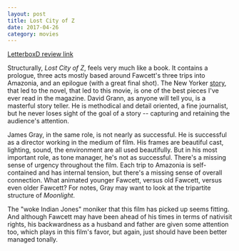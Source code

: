 ```yaml
---
layout: post
title: Lost City of Z 
date: 2017-04-26
category: movies
---
```

 
[LetterboxD review link](https://letterboxd.com/samarthbhaskar/film/the-lost-city-of-z/)

Structurally, <em>Lost City of Z</em>, feels very much like a book. It contains a prologue, three acts mostly based around Fawcett's three trips into Amazonia, and an epilogue (with a great final shot). The New Yorker <a href="http://www.newyorker.com/magazine/2005/09/19/the-lost-city-of-z">story</a>, that led to the novel, that led to this movie, is one of the best pieces I've ever read in the magazine. David Grann, as anyone will tell you, is a masterful story teller. He is methodical and detail oriented, a fine journalist, but he never loses sight of the goal of a story -- capturing and retaining the audience's attention. 

James Gray, in the same role, is not nearly as successful. He is successful as a director working in the medium of film. His frames are beautiful cast, lighting, sound, the environment are all used beautifully. But in his most important role, as tone manager, he's not as successful. There's a missing sense of urgency throughout the film. Each trip to Amazonia is self-contained and has internal tension, but there's a missing sense of overall connection. What animated younger Fawcett, versus old Fawcett, versus even older Fawcett? For notes, Gray may want to look at the tripartite structure of <em>Moonlight</em>.

The "woke Indian Jones" moniker that this film has picked up seems fitting. And although Fawcett may have been ahead of his times in terms of nativisit rights, his backwardness as a husband and father are given some attention too, which plays in this film's favor, but again, just should have been better managed tonally. 
